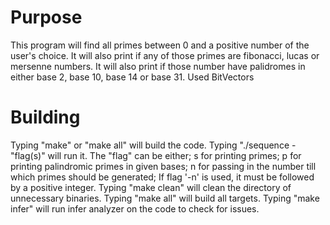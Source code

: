 # Purpose 

This program will find all primes between 0 and a positive number of the user's choice. It will also print if any of those primes are fibonacci, lucas or mersenne numbers. It will also print if those number have palidromes in either base 2, base 10, base 14 or base 31.
Used BitVectors
# Building

Typing "make" or "make all" will build the code.
Typing "./sequence -"flag(s)" will run it.
The "flag" can be either;
s for printing primes; 
p for printing palindromic primes in given bases; 
n for passing in the number till which primes should be generated; 
If flag '-n' is used, it must be followed by a positive integer.
Typing "make clean" will clean the directory of unnecessary binaries.
Typing "make all" will build all targets.
Typing "make infer" will run infer analyzer on the code to check for issues.
